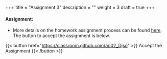 +++
title = "Assignment 3"
description = ""
weight = 3
draft = true
+++


#### Assignment:
- More details on the homework assignment process can be found [here](/mgmt6560-sp18/assignments/). The button to accept the assignment is below.

{{< button href="https://classroom.github.com/a/l02_Djso" >}} Accept the Assignment {{< /button >}}
